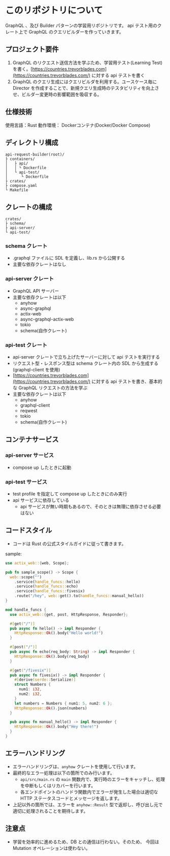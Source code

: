 # このリポジトリについて
GraphQL 、及び Builder パターンの学習用リポジトリです。
api テスト用のクレート上で GraphQL のクエリビルダーを作っていきます。

## プロジェクト要件
1. GraphQL のリクエスト送信方法を学ぶため、学習用テスト(Learning Test)を書く。[https://countries.trevorblades.com](https://countries.trevorblades.com/) に対する api テストを書く
2. GraphQL のクエリ生成にはクエリビルダを利用する。ユースケース毎に Director を作成することで、新規クエリ生成時のテスタビリティを向上させ、ビルダー変更時の影響範囲を吸収する。

## 仕様技術
使用言語：Rust
動作環境： Dockerコンテナ(Docker/Docker Compose)

## ディレクトリ構成
```
api-request-builder(root)/
├ containers/
│   ├ api/
│   │ └ Dockerfile
│   └ api-test/
│      └ Dockerfile
├ crates/
├ compose.yaml
└ Makefile
```

## クレートの構成
```
crates/
├ schema/
├ api-server/
└ api-test/
```

### schema クレート
- .graphql ファイルに SDL を定義し、lib.rs から公開する
- 主要な依存クレートはなし

### api-server クレート
- GraphQL API サーバー
- 主要な依存クレートは以下
  - anyhow
  - async-graphql
  - actix-web
  - async-graphql-actix-web
  - tokio
  - schema(自作クレート)

### api-test クレート
- api-server クレートで立ち上げたサーバーに対して api テストを実行する
- リクエスト型・レスポンス型は schema クレート内の SDL から生成する(graphql-client を使用)
- [https://countries.trevorblades.com](https://countries.trevorblades.com/) に対する api テストを書き、基本的な GraphQL リクエストの方法を学ぶ
- 主要な依存クレートは以下
  - anyhow
  - graphql-client
  - reqwest
  - tokio
  - schema(自作クレート)

## コンテナサービス
### api-server サービス
- compose up したときに起動

### api-test サービス
- test profile を指定して compose up したときにのみ実行
- api サービスに依存している
  - api サービスが無い時期もあるので、そのときは無理に依存させる必要はない

## コードスタイル
- コードは Rust の公式スタイルガイドに従って書きます。

sample:
```rust
use actix_web::{web, Scope};

pub fn sample_scope() -> Scope {
  web::scope("")
    .service(handle_funcs::hello)
    .service(handle_funcs::echo)
    .service(handle_funcs::fivesix)
    .route("/hey", web::get().to(handle_funcs::manual_hello))
}

mod handle_funcs {
  use actix_web::{get, post, HttpResponse, Responder};

  #[get("/")]
  pub async fn hello() -> impl Responder {
    HttpResponse::Ok().body("Hello world!")
  }

  #[post("/")]
  pub async fn echo(req_body: String) -> impl Responder {
    HttpResponse::Ok().body(req_body)
  }

  #[get("/fivesix")]
  pub async fn fivesix() -> impl Responder {
    #[derive(serde::Serialize)]
    struct Numbers {
      num1: i32,
      num2: i32,
    }
    let numbers = Numbers { num1: 5, num2: 6 };
    HttpResponse::Ok().json(numbers)
  }

  pub async fn manual_hello() -> impl Responder {
    HttpResponse::Ok().body("Hey there!")
  }
}
```

## エラーハンドリング
- エラーハンドリングは、`anyhow` クレートを使用して行います。
- 最終的なエラー処理は以下の箇所でのみ行います。
  - `api/src/main.rs` の `main` 関数内で、実行時のエラーをキャッチし、処理を中断もしくはリカバーを行います。
  - 各エンドポイントのハンドラ関数内でエラーが発生した場合は適切な HTTP ステータスコードとメッセージを返します。
- 上記以外の箇所では、エラーを `anyhow::Result` 型で返却し、呼び出し元で適切に処理されることを期待します。


## 注意点
- 学習を効率的に進めるため、DB との通信は行わない。そのため、 今回は Mutation オペレーションは使わない。
